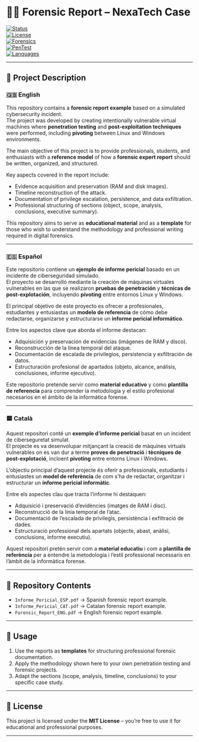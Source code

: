 # 🕵️‍♂️ Forensic Report – NexaTech Case  

[![Status](https://img.shields.io/badge/Project-Educational-blue)](#)  
[![License](https://img.shields.io/badge/License-MIT-green)](#)  
[![Forensics](https://img.shields.io/badge/Focus-Digital%20Forensics-orange)](#)  
[![PenTest](https://img.shields.io/badge/Includes-Penetration%20Testing-red)](#)  
[![Languages](https://img.shields.io/badge/Languages-English%20%7C%20Español%20%7C%20Català-purple)](#)  

---

## 📖 Project Description  

### 🇬🇧 English  
This repository contains a **forensic report example** based on a simulated cybersecurity incident.  
The project was developed by creating intentionally vulnerable virtual machines where **penetration testing** and **post-exploitation techniques** were performed, including **pivoting** between Linux and Windows environments.  

The main objective of this project is to provide professionals, students, and enthusiasts with a **reference model** of how a **forensic expert report** should be written, organized, and structured.  

Key aspects covered in the report include:  
- Evidence acquisition and preservation (RAM and disk images).  
- Timeline reconstruction of the attack.  
- Documentation of privilege escalation, persistence, and data exfiltration.  
- Professional structuring of sections (object, scope, analysis, conclusions, executive summary).  

This repository aims to serve as **educational material** and as a **template** for those who wish to understand the methodology and professional writing required in digital forensics.  

---

### 🇪🇸 Español  
Este repositorio contiene un **ejemplo de informe pericial** basado en un incidente de ciberseguridad simulado.  
El proyecto se desarrolló mediante la creación de máquinas virtuales vulnerables en las que se realizaron **pruebas de penetración** y **técnicas de post-explotación**, incluyendo **pivoting** entre entornos Linux y Windows.  

El principal objetivo de este proyecto es ofrecer a profesionales, estudiantes y entusiastas un **modelo de referencia** de cómo debe redactarse, organizarse y estructurarse un **informe pericial informático**.  

Entre los aspectos clave que aborda el informe destacan:  
- Adquisición y preservación de evidencias (imágenes de RAM y disco).  
- Reconstrucción de la línea temporal del ataque.  
- Documentación de escalada de privilegios, persistencia y exfiltración de datos.  
- Estructuración profesional de apartados (objeto, alcance, análisis, conclusiones, informe ejecutivo).  

Este repositorio pretende servir como **material educativo** y como **plantilla de referencia** para comprender la metodología y el estilo profesional necesarios en el ámbito de la informática forense.  

---

### 🟨 Català  
Aquest repositori conté un **exemple d’informe pericial** basat en un incident de ciberseguretat simulat.  
El projecte es va desenvolupar mitjançant la creació de màquines virtuals vulnerables on es van dur a terme **proves de penetració** i **tècniques de post-explotació**, incloent **pivoting** entre entorns Linux i Windows.  

L’objectiu principal d’aquest projecte és oferir a professionals, estudiants i entusiastes un **model de referència** de com s’ha de redactar, organitzar i estructurar un **informe pericial informàtic**.  

Entre els aspectes clau que tracta l’informe hi destaquen:  
- Adquisició i preservació d’evidències (imatges de RAM i disc).  
- Reconstrucció de la línia temporal de l’atac.  
- Documentació de l’escalada de privilegis, persistència i exfiltració de dades.  
- Estructuració professional dels apartats (objecte, abast, anàlisi, conclusions, informe executiu).  

Aquest repositori pretén servir com a **material educatiu** i com a **plantilla de referència** per a entendre la metodologia i l’estil professional necessaris en l’àmbit de la informàtica forense.  

---

## 📂 Repository Contents
- `Informe_Pericial_ESP.pdf` → Spanish forensic report example.  
- `Informe_Pericial_CAT.pdf` → Catalan forensic report example.
- `Forensic_Report_ENG.pdf`  → English forensic report example.   

---

## 🚀 Usage
1. Use the reports as **templates** for structuring professional forensic documentation.  
2. Apply the methodology shown here to your own penetration testing and forensic projects.  
3. Adapt the sections (scope, analysis, timeline, conclusions) to your specific case study.  

---

## 📜 License
This project is licensed under the **MIT License** – you’re free to use it for educational and professional purposes.  

---
